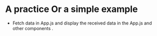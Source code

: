 # A practice Or a simple example

- Fetch data in App.js and display the received data in the App.js and other components .
